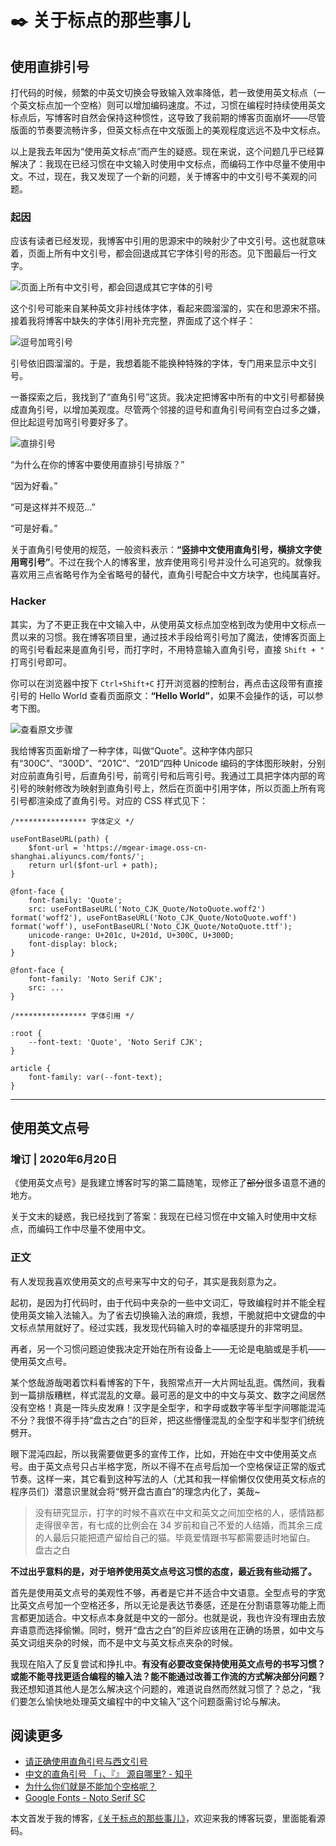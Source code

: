 # ✒️ 关于标点的那些事儿

## 使用直排引号

打代码的时候，频繁的中英文切换会导致输入效率降低，若一致使用英文标点（一个英文标点加一个空格）则可以增加编码速度。不过，习惯在编程时持续使用英文标点后，写博客时自然会保持这种惯性，这导致了我前期的博客页面崩坏——尽管版面的节奏要流畅许多，但英文标点在中文版面上的美观程度远远不及中文标点。

以上是我去年因为“使用英文标点”而产生的疑惑。现在来说，这个问题几乎已经算解决了：我现在已经习惯在中文输入时使用中文标点，而编码工作中尽量不使用中文。不过，现在，我又发现了一个新的问题，关于博客中的中文引号不美观的问题。

### 起因

应该有读者已经发现，我博客中引用的思源宋中的映射少了中文引号。这也就意味着，页面上所有中文引号，都会回退成其它字体引号的形态。见下图最后一行文字。

<img src="https://mgear-image.oss-cn-shanghai.aliyuncs.com/image/200619/browser_06_20_003.png" alt="页面上所有中文引号，都会回退成其它字体的引号" />

这个引号可能来自某种英文非衬线体字体，看起来圆溜溜的，实在和思源宋不搭。接着我将博客中缺失的字体引用补充完整，界面成了这个样子：

![逗号加弯引号](https://mgear-image.oss-cn-shanghai.aliyuncs.com/image/200619/browser_06_20_012.png)

引号依旧圆溜溜的。于是，我想着能不能换种特殊的字体，专门用来显示中文引号。

一番探索之后，我找到了“直角引号”这货。我决定把博客中所有的中文引号都替换成直角引号，以增加美观度。尽管两个邻接的逗号和直角引号间有空白过多之嫌，但比起逗号加弯引号要好多了。

![直排引号](https://mgear-image.oss-cn-shanghai.aliyuncs.com/image/200619/browser_06_20_013.png)

“为什么在你的博客中要使用直排引号排版？”

“因为好看。”

“可是这样并不规范...”

“可是好看。”

关于直角引号使用的规范，一般资料表示：**“竖排中文使用直角引号，横排文字使用弯引号”**。不过在我个人的博客里，放弃使用弯引号并没什么可追究的。就像我喜欢用三点省略号作为全省略号的替代，直角引号配合中文方块字，也纯属喜好。

### Hacker

其实，为了不更正我在中文输入中，从使用英文标点加空格到改为使用中文标点一贯以来的习惯。我在博客项目里，通过技术手段给弯引号加了<spark>魔法</spark>，使博客页面上的弯引号看起来是直角引号，而打字时，不用特意输入直角引号，直接 `Shift + "` 打弯引号即可。

你可以在浏览器中按下 `Ctrl+Shift+C` 打开浏览器的控制台，再点击这段带有直接引号的 Hello World 查看页面原文：**“Hello World”**，如果不会操作的话，可以参考下图。

![查看原文步骤](https://mgear-image.oss-cn-shanghai.aliyuncs.com/image/200619/06_20_007.gif)

我给博客页面新增了一种字体，叫做“Quote”。这种字体内部只有“300C”、“300D”、“201C”、“201D”四种 Unicode 编码的字体图形映射，分别对应前直角引号，后直角引号，前弯引号和后弯引号。我通过工具把字体内部的弯引号的映射修改为映射到直角引号上，然后在页面中引用字体，所以页面上所有弯引号都渲染成了直角引号。对应的 CSS 样式见下：

```Stylus
/**************** 字体定义 */

useFontBaseURL(path) {
    $font-url = 'https://mgear-image.oss-cn-shanghai.aliyuncs.com/fonts/';
    return url($font-url + path);
}

@font-face {
    font-family: 'Quote';
    src: useFontBaseURL('Noto_CJK_Quote/NotoQuote.woff2') format('woff2'), useFontBaseURL('Noto_CJK_Quote/NotoQuote.woff') format('woff'), useFontBaseURL('Noto_CJK_Quote/NotoQuote.ttf');
    unicode-range: U+201c, U+201d, U+300C, U+300D;
    font-display: block;
}

@font-face {
    font-family: 'Noto Serif CJK';
    src: ...
}

/**************** 字体引用 */

:root {
    --font-text: 'Quote', 'Noto Serif CJK';
}

article {
    font-family: var(--font-text);
}
```

<hr />

## 使用英文点号

### 增订 | 2020年6月20日

《使用英文点号》是我建立博客时写的第二篇随笔，现修正了<del>部分</del>很多语意不通的地方。

关于文末的疑惑，我已经找到了答案：我现在已经习惯在中文输入时使用中文标点，而编码工作中尽量不使用中文。

### 正文

有人发现我喜欢使用英文的点号来写中文的句子，其实是我刻意为之。

起初，是因为打代码时，由于代码中夹杂的一些中文词汇，导致编程时并不能全程使用英文输入法输入。为了省去切换输入法的麻烦，我想，干脆就把中文键盘的中文标点禁用就好了。经过实践，我发现代码输入时的幸福感提升的非常明显。

再者，另一个习惯问题迫使我决定开始在所有设备上——无论是电脑或是手机——使用英文点号。

某个悠哉游哉喝着饮料看博客的下午，我照常点开一大片网址乱逛。偶然间，我看到一篇排版糟糕，样式混乱的文章。最可恶的是文中的中文与英文、数字之间居然没有空格！真是一阵头皮发麻！汉字是全型字，和字母或数字等半型字间哪能混沌不分？我恨不得手持“盘古之白”的巨斧，把这些懵懂混乱的全型字和半型字们统统劈开。

眼下混沌四起，所以我需要做更多的宣传工作，比如，开始在中文中使用英文点号。由于英文点号只占半格字宽，所以不得不在点号后加一个空格保证正常的版式节奏。这样一来，其它看到这种写法的人（尤其和我一样偷懒仅仅使用英文标点的程序员们）潜意识里就会将“劈开盘古直白”的理念内化了，美哉~

> 没有研究显示，打字的时候不喜欢在中文和英文之间加空格的人，感情路都走得很辛苦，有七成的比例会在 34 岁前和自己不爱的人结婚，而其余三成的人最后只能把遗产留给自己的猫。毕竟爱情跟书写都需要适时地留白。
> <name>盘古之白</name>

**不过出乎意料的是，对于培养使用英文点号这习惯的态度，最近我有些动摇了。**

首先是使用英文点号的美观性不够，再者是它并不适合中文语意。全型点号的字宽比英文点号加一个空格还多，所以无论是表达节奏感，还是在分割语意等功能上而言都更加适合。中文标点本身就是中文的一部分。也就是说，我也许没有理由去放弃语意而选择偷懒。同时，劈开“盘古之白”的巨斧应该用在正确的场景，如中文与英文词组夹杂的时候，而不是中文与英文标点夹杂的时候。

我现在陷入了反复尝试和挣扎中。**有没有必要改变保持使用英文点号的书写习惯？或能不能寻找更适合编程的输入法？能不能通过改善工作流的方式解决部分问题？** 我还想知道其他人是怎么解决这个问题的，难道说自然而然就习惯了？总之，“我们要怎么愉快地处理英文编程中的中文输入”这个问题亟需讨论与解决。

## 阅读更多

* [请正确使用直角引号与西文引号](https://zhuanlan.zhihu.com/p/20151625)
* [中文的直角引号 「」、『』 源自哪里? - 知乎](https://www.zhihu.com/question/19867627)
* [为什么你们就是不能加个空格呢？](https://sspai.com/post/33549)
* [Google Fonts - Noto Serif SC](https://fonts.google.com/specimen/Noto+Serif+SC?query=Noto)

本文首发于我的博客，[《关于标点的那些事儿》](http://www.lionad.art/flows/关于标点的那些事儿.html)，欢迎来我的博客玩耍，里面能看源码。
